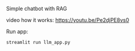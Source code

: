 Simple chatbot with RAG

video how it works: https://youtu.be/Pe2djPE8vs0

Run app:
```
streamlit run llm_app.py
```

